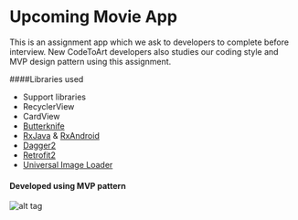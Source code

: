 # Upcoming Movie App
This is an assignment app which we ask to developers to complete before interview. New CodeToArt developers also studies our coding style and MVP design pattern using this assignment.

####Libraries used
<ul><li>Support libraries</li>
<li>RecyclerView</li>
<li>CardView</li>
<li><a href="https://github.com/JakeWharton/butterknife">Butterknife</a></li>
<li><a href="https://github.com/ReactiveX/RxJava">RxJava</a> & <a href="https://github.com/ReactiveX/RxAndroid">RxAndroid</a></li>
<li><a href="http://google.github.io/dagger">Dagger2</a></li>
<li><a href="https://github.com/square/retrofit">Retrofit2</a></li>
<li><a href="https://github.com/nostra13/Android-Universal-Image-Loader">Universal Image Loader</a></li>
</ul>

#### Developed using MVP pattern

![alt tag](https://cloud.githubusercontent.com/assets/1277242/18835136/41ceefd6-8417-11e6-882f-d8c4b6e24bd8.png)
